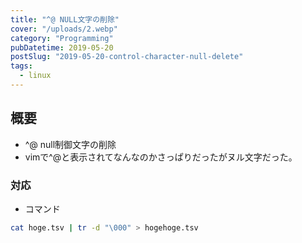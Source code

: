 ```yaml
---
title: "^@ NULL文字の削除"
cover: "/uploads/2.webp"
category: "Programming"
pubDatetime: 2019-05-20
postSlug: "2019-05-20-control-character-null-delete"
tags:
  - linux
---
```


## 概要

- ^@ null制御文字の削除
- vimで^@と表示されてなんなのかさっぱりだったがヌル文字だった。

### 対応

- コマンド

```bash
cat hoge.tsv | tr -d "\000" > hogehoge.tsv
```
